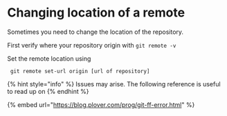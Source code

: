 # Changing location of a remote

Sometimes you need to change the location of the repository.

First verify where your repository origin with `git remote -v`

Set the remote location using 

```
 git remote set-url origin [url of repository]
```

{% hint style="info" %}
 Issues may arise. The following reference is useful to read up on
{% endhint %}

{% embed url="https://blog.plover.com/prog/git-ff-error.html" %}



